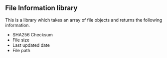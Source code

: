 ## File Information library

This is a library which takes an array of file objects and returns the following information.

-   SHA256 Checksum
-   File size
-   Last updated date
-   File path
